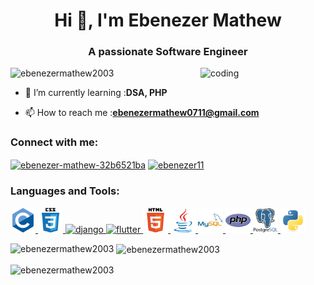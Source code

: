 <h1 align="center">Hi 👋, I'm Ebenezer Mathew</h1>
<h3 align="center">A passionate Software Engineer</h3>

<img align="right" alt="coding" width="200" src="https://i.pinimg.com/originals/9c/18/fd/9c18fda9d8c4cf51e8bb2ac13e02dc93.gif">

<p align="left"> <img src="https://komarev.com/ghpvc/?username=ebenezermathew2003&label=Profile%20views&color=0e75b6&style=flat" alt="ebenezermathew2003" /> </p>

- 🌱 I’m currently learning :**DSA, PHP**

- 📫 How to reach me :**ebenezermathew0711@gmail.com**

<h3 align="left">Connect with me:</h3>
<p align="left">
<a href="https://linkedin.com/in/ebenezer-mathew-32b6521ba" target="blank"><img align="center" src="https://raw.githubusercontent.com/rahuldkjain/github-profile-readme-generator/master/src/images/icons/Social/linked-in-alt.svg" alt="ebenezer-mathew-32b6521ba" height="30" width="40" /></a>
<a href="https://www.codechef.com/users/ebenezer11" target="blank"><img align="center" src="https://cdn.jsdelivr.net/npm/simple-icons@3.1.0/icons/codechef.svg" alt="ebenezer11" height="30" width="40" /></a>
</p>

<h3 align="left">Languages and Tools:</h3>
<p align="left"> <a href="https://www.cprogramming.com/" target="_blank" rel="noreferrer"> <img src="https://raw.githubusercontent.com/devicons/devicon/master/icons/c/c-original.svg" alt="c" width="40" height="40"/> </a> <a href="https://www.w3schools.com/css/" target="_blank" rel="noreferrer"> <img src="https://raw.githubusercontent.com/devicons/devicon/master/icons/css3/css3-original-wordmark.svg" alt="css3" width="40" height="40"/> </a> <a href="https://www.djangoproject.com/" target="_blank" rel="noreferrer"> <img src="https://cdn.worldvectorlogo.com/logos/django.svg" alt="django" width="40" height="40"/> </a> <a href="https://flutter.dev" target="_blank" rel="noreferrer"> <img src="https://www.vectorlogo.zone/logos/flutterio/flutterio-icon.svg" alt="flutter" width="40" height="40"/> </a> <a href="https://www.w3.org/html/" target="_blank" rel="noreferrer"> <img src="https://raw.githubusercontent.com/devicons/devicon/master/icons/html5/html5-original-wordmark.svg" alt="html5" width="40" height="40"/> </a> <a href="https://www.java.com" target="_blank" rel="noreferrer"> <img src="https://raw.githubusercontent.com/devicons/devicon/master/icons/java/java-original.svg" alt="java" width="40" height="40"/> </a> <a href="https://www.mysql.com/" target="_blank" rel="noreferrer"> <img src="https://raw.githubusercontent.com/devicons/devicon/master/icons/mysql/mysql-original-wordmark.svg" alt="mysql" width="40" height="40"/> </a> <a href="https://www.php.net" target="_blank" rel="noreferrer"> <img src="https://raw.githubusercontent.com/devicons/devicon/master/icons/php/php-original.svg" alt="php" width="40" height="40"/> </a> <a href="https://www.postgresql.org" target="_blank" rel="noreferrer"> <img src="https://raw.githubusercontent.com/devicons/devicon/master/icons/postgresql/postgresql-original-wordmark.svg" alt="postgresql" width="40" height="40"/> </a> <a href="https://www.python.org" target="_blank" rel="noreferrer"> <img src="https://raw.githubusercontent.com/devicons/devicon/master/icons/python/python-original.svg" alt="python" width="40" height="40"/> </a> </p>

<p><img align="left" src="https://github-readme-stats.vercel.app/api/top-langs?username=ebenezermathew2003&show_icons=true&locale=en&layout=compact" alt="ebenezermathew2003" /></p>

<p>&nbsp;<img align="center" src="https://github-readme-stats.vercel.app/api?username=ebenezermathew2003&show_icons=true&locale=en" alt="ebenezermathew2003" /></p>

<p><img align="center" src="https://github-readme-streak-stats.herokuapp.com/?user=ebenezermathew2003&" alt="ebenezermathew2003" /></p>
